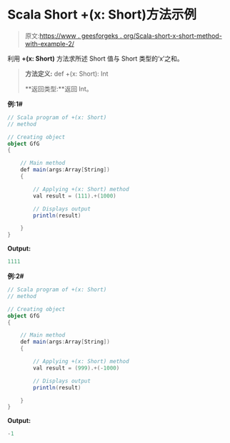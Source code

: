 # Scala Short +(x: Short)方法示例

> 原文:[https://www . geesforgeks . org/Scala-short-x-short-method-with-example-2/](https://www.geeksforgeeks.org/scala-short-x-short-method-with-example-2/)

利用 **+(x: Short)** 方法求所述 Short 值与 Short 类型的‘x’之和。

> **方法定义:** def +(x: Short): Int
> 
> **返回类型:**返回 Int。

**例:1#**

```scala
// Scala program of +(x: Short)
// method

// Creating object
object GfG
{ 

    // Main method
    def main(args:Array[String])
    {

        // Applying +(x: Short) method 
        val result = (111).+(1000)

        // Displays output
        println(result)

    }
} 
```

**Output:**

```scala
1111

```

**例:2#**

```scala
// Scala program of +(x: Short)
// method

// Creating object
object GfG
{ 

    // Main method
    def main(args:Array[String])
    {

        // Applying +(x: Short) method
        val result = (999).+(-1000)

        // Displays output
        println(result)

    }
} 
```

**Output:**

```scala
-1

```